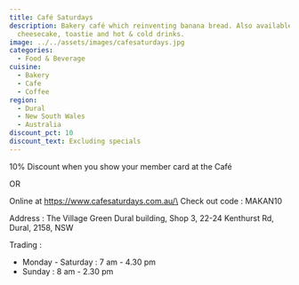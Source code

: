 ```yaml
---
title: Café Saturdays
description: Bakery café which reinventing banana bread. Also available Basque
  cheesecake, toastie and hot & cold drinks.
image: ../../assets/images/cafesaturdays.jpg
categories:
  - Food & Beverage
cuisine:
  - Bakery
  - Cafe
  - Coffee
region:
  - Dural
  - New South Wales
  - Australia
discount_pct: 10
discount_text: Excluding specials
---
```

10% Discount when you show your member card at the Café

OR

Online at https://www.cafesaturdays.com.au/\
Check out code : MAKAN10

Address : The Village Green Dural building, Shop 3, 22-24 Kenthurst Rd, Dural, 2158, NSW

Trading : 

* Monday - Saturday : 7 am - 4.30 pm
* Sunday : 8 am - 2.30 pm
